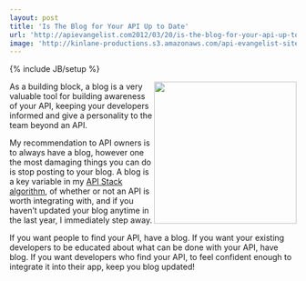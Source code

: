 ```yaml
---
layout: post
title: 'Is The Blog for Your API Up to Date'
url: 'http://apievangelist.com2012/03/20/is-the-blog-for-your-api-up-to-date/'
image: 'http://kinlane-productions.s3.amazonaws.com/api-evangelist-site/blog/blog_icon.jpg'
---
```

{% include JB/setup %}
<p>
     <img src="http://kinlane-productions.s3.amazonaws.com/api-evangelist/blog_icon.jpg"  width="250" align="right" />As a building block, a blog is a very valuable tool for building awareness of your API, keeping your developers informed and give a personality to the team beyond an API.
</p>
<p>
     My recommendation to API owners is to always have a blog, however one the most damaging things you can do is stop posting to your blog. A blog is a key variable in my <a title="API Stack Algorithm" href="/2012/03/15/qualifying-for-the-api-stack/">API Stack algorithm</a>, of whether or not an API is worth integrating with, and if you haven’t updated your blog anytime in the last year, I immediately step away.
</p>
<p>
     If you want people to find your API, have a blog. If you want your existing developers to be educated about what can be done with your API, have blog. If you want developers who find your API, to feel confident enough to integrate it into their app, keep you blog updated!
</p>
